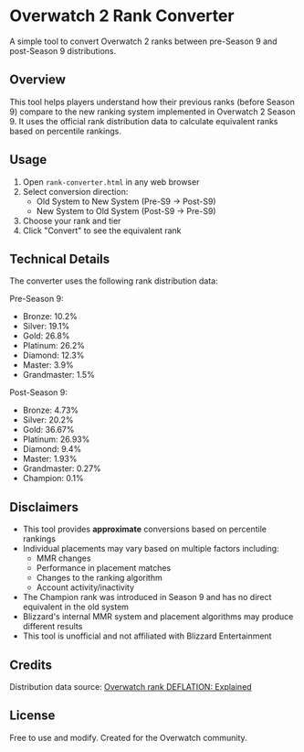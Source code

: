 # Overwatch 2 Rank Converter

A simple tool to convert Overwatch 2 ranks between pre-Season 9 and post-Season 9 distributions.

## Overview

This tool helps players understand how their previous ranks (before Season 9) compare to the new ranking system implemented in Overwatch 2 Season 9. It uses the official rank distribution data to calculate equivalent ranks based on percentile rankings.

## Usage

1. Open `rank-converter.html` in any web browser
2. Select conversion direction:
   - Old System to New System (Pre-S9 → Post-S9)
   - New System to Old System (Post-S9 → Pre-S9)
3. Choose your rank and tier
4. Click "Convert" to see the equivalent rank

## Technical Details

The converter uses the following rank distribution data:

Pre-Season 9:
- Bronze: 10.2%
- Silver: 19.1%
- Gold: 26.8%
- Platinum: 26.2%
- Diamond: 12.3%
- Master: 3.9%
- Grandmaster: 1.5%

Post-Season 9:
- Bronze: 4.73%
- Silver: 20.2%
- Gold: 36.67%
- Platinum: 26.93%
- Diamond: 9.4%
- Master: 1.93%
- Grandmaster: 0.27%
- Champion: 0.1%

## Disclaimers

- This tool provides **approximate** conversions based on percentile rankings
- Individual placements may vary based on multiple factors including:
  - MMR changes
  - Performance in placement matches
  - Changes to the ranking algorithm
  - Account activity/inactivity
- The Champion rank was introduced in Season 9 and has no direct equivalent in the old system
- Blizzard's internal MMR system and placement algorithms may produce different results
- This tool is unofficial and not affiliated with Blizzard Entertainment

## Credits

Distribution data source: [Overwatch rank DEFLATION: Explained](https://youtu.be/0vArSaM9EQA?si=kAinEmK3m20l1iU9&t=217)

## License

Free to use and modify. Created for the Overwatch community.
